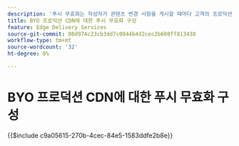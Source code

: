 ```yaml
---
description: '푸시 무효화는 작성자가 콘텐츠 변경 사항을 게시할 때마다 고객의 프로덕션 CDN에 있는 콘텐츠를 자동으로 제거합니다(예: ''www.yourdomain.com'').'
title: BYO 프로덕션 CDN에 대한 푸시 무효화 구성
feature: Edge Delivery Services
source-git-commit: 80d974c23cb3dd7c0844b4d2cec2b608ff813438
workflow-type: tm+mt
source-wordcount: '32'
ht-degree: 0%

---
```


# BYO 프로덕션 CDN에 대한 푸시 무효화 구성

{{$include c9a05615-270b-4cec-84e5-1583ddfe2b8e}}